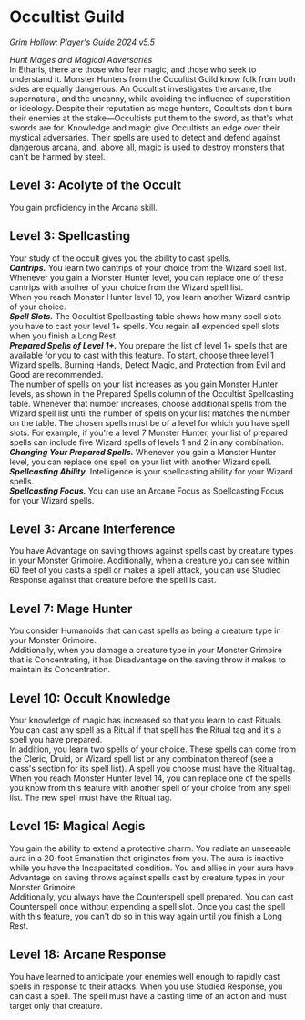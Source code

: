 # Occultist Guild
*Grim Hollow: Player's Guide 2024 v5.5*

*Hunt Mages and Magical Adversaries*  
In Etharis, there are those who fear magic, and those who seek to understand it. Monster Hunters from the Occultist Guild know folk from both sides are equally dangerous. An Occultist investigates the arcane, the supernatural, and the uncanny, while avoiding the influence of superstition or ideology. Despite their reputation as mage hunters, Occultists don't burn their enemies at the stake—Occultists put them to the sword, as that's what swords are for. Knowledge and magic give Occultists an edge over their mystical adversaries. Their spells are used to detect and defend against dangerous arcana, and, above all, magic is used to destroy monsters that can't be harmed by steel.

## Level 3: Acolyte of the Occult
You gain proficiency in the Arcana skill.

## Level 3: Spellcasting
Your study of the occult gives you the ability to cast spells.  
***Cantrips.*** You learn two cantrips of your choice from the Wizard spell list. Whenever you gain a Monster Hunter level, you can replace one of these cantrips with another of your choice from the Wizard spell list.  
When you reach Monster Hunter level 10, you learn another Wizard cantrip of your choice.  
***Spell Slots.*** The Occultist Spellcasting table shows how many spell slots you have to cast your level 1+ spells. You regain all expended spell slots when you finish a Long Rest.  
***Prepared Spells of Level 1+.*** You prepare the list of level 1+ spells that are available for you to cast with this feature. To start, choose three level 1 Wizard spells. Burning Hands, Detect Magic, and Protection from Evil and Good are recommended.  
The number of spells on your list increases as you gain Monster Hunter levels, as shown in the Prepared Spells column of the Occultist Spellcasting table. Whenever that number increases, choose additional spells from the Wizard spell list until the number of spells on your list matches the number on the table. The chosen spells must be of a level for which you have spell slots. For example, if you're a level 7 Monster Hunter, your list of prepared spells can include five Wizard spells of levels 1 and 2 in any combination.  
***Changing Your Prepared Spells.*** Whenever you gain a Monster Hunter level, you can replace one spell on your list with another Wizard spell.  
***Spellcasting Ability.*** Intelligence is your spellcasting ability for your Wizard spells.  
***Spellcasting Focus.*** You can use an Arcane Focus as Spellcasting Focus for your Wizard spells.

## Level 3: Arcane Interference
You have Advantage on saving throws against spells cast by creature types in your Monster Grimoire. Additionally, when a creature you can see within 60 feet of you casts a spell or makes a spell attack, you can use Studied Response against that creature before the spell is cast.

## Level 7: Mage Hunter
You consider Humanoids that can cast spells as being a creature type in your Monster Grimoire.  
Additionally, when you damage a creature type in your Monster Grimoire that is Concentrating, it has Disadvantage on the saving throw it makes to maintain its Concentration.

## Level 10: Occult Knowledge
Your knowledge of magic has increased so that you learn to cast Rituals. You can cast any spell as a Ritual if that spell has the Ritual tag and it's a spell you have prepared.  
In addition, you learn two spells of your choice. These spells can come from the Cleric, Druid, or Wizard spell list or any combination thereof (see a class's section for its spell list). A spell you choose must have the Ritual tag.  
When you reach Monster Hunter level 14, you can replace one of the spells you know from this feature with another spell of your choice from any spell list. The new spell must have the Ritual tag.

## Level 15: Magical Aegis
You gain the ability to extend a protective charm. You radiate an unseeable aura in a 20-foot Emanation that originates from you. The aura is inactive while you have the Incapacitated condition. You and allies in your aura have Advantage on saving throws against spells cast by creature types in your Monster Grimoire.  
Additionally, you always have the Counterspell spell prepared. You can cast Counterspell once without expending a spell slot. Once you cast the spell with this feature, you can't do so in this way again until you finish a Long Rest.

## Level 18: Arcane Response
You have learned to anticipate your enemies well enough to rapidly cast spells in response to their attacks. When you use Studied Response, you can cast a spell. The spell must have a casting time of an action and must target only that creature.